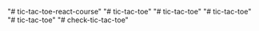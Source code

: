 "# tic-tac-toe-react-course" 
"# tic-tac-toe" 
"# tic-tac-toe" 
"# tic-tac-toe" 
"# tic-tac-toe" 
"# check-tic-tac-toe" 
